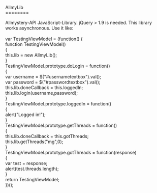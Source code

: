 AllmyLib<br />
========<br />

Allmystery-API JavaScript-Library.
jQuery > 1.9 is needed.
This library works asynchronous. 
Use it like:<br />
<br />
var TestingViewModel = (function() {<br />
    function TestingViewModel()<br />
    {<br />
        this.lib = new AllmyLib();<br />
    }<br />
    TestingViewModel.prototype.doLogin = function()<br />
    {<br />
        var username = $("#usernametextbox").val();<br />
        var password = $("#passwordtextbox").val();<br />
        this.lib.doneCallback = this.loggedIn;<br />
        this.lib.login(username,password);<br />
    }<br />
    TestingViewModel.prototype.loggedIn = function()<br />
    {<br />
        alert("Logged in!");<br />
    }<br />
    TestingViewModel.prototype.getThreads = function()<br />
    {<br />
        this.lib.doneCallback = this.gotThreads;<br />
        this.lib.getThreads("mg",0);<br />
    }<br />
    TestingViewModel.prototype.gotThreads = function(response)<br />
    {<br />
        var test = response;<br />
        alert(test.threads.length);<br />
    }<br />
    return TestingViewModel;<br />
})();<br />

